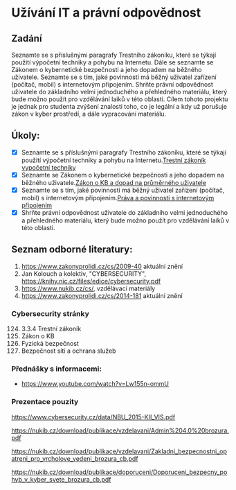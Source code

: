 # Užívání IT a právní odpovědnost

## Zadání

Seznamte se s příslušnými paragrafy Trestního zákoníku, které se týkají použití  výpočetní techniky a pohybu na Internetu.  Dále se seznamte  se  Zákonem o kybernetické bezpečnosti a jeho dopadem na běžného uživatele. Seznamte se s tím,  jaké povinnosti má běžný uživatel zařízení (počítač, mobil) s internetovým připojením. Shrňte právní odpovědnost  uživatele  do základního velmi  jednoduchého a přehledného materiálu, který bude možno použít pro vzdělávání laiků v této oblasti. Cílem tohoto projektu je  jednak pro studenta  zvýšení znalosti toho,  co je legální a kdy už porušuje zákon v kyber prostředí,  a dále vypracování materiálu.

## Úkoly:

- [X] Seznamte se s příslušnými paragrafy Trestního zákoníku, které se týkají použití  výpočetní techniky a pohybu na Internetu.[Trestní zákoník vypočetní techniky](./output/trestni_zakonik_vypocetni_technika.md)
- [X] Seznamte se Zákonem o kybernetické bezpečnosti a jeho dopadem na běžného uživatele.[Zákon o KB a dopad na průměrného uživatele](./output/zakon_kyberneticka_bezpecnost.md)
- [X] Seznamte se s tím,  jaké povinnosti má běžný uživatel zařízení (počítač, mobil) s internetovým připojením.[Práva a povinnosti s internetovým připojením](./output/internet_pripojeni_pravni_odpovednost.md)
- [X] Shrňte právní odpovědnost uživatele do základního velmi jednoduchého a přehledného materiálu, který bude možno použít pro vzdělávání laiků v této oblasti.

## Seznam odborné literatury:

1. <https://www.zakonyprolidi.cz/cs/2009-40>  aktuální znění
2. Jan Kolouch a kolektiv, "CYBERSECURITY", <https://knihy.nic.cz/files/edice/cybersecurity.pdf>
3. <https://www.nukib.cz/cs/>, vzdělávací materiály
4. <https://www.zakonyprolidi.cz/cs/2014-181> aktuální znění


### Cybersecurity stránky

124. 3.3.4 Trestní zákoník  
129. Zákon o KB  
411. Fyzická bezpečnost  
425. Bezpečnost sítí a ochrana služeb  

### Přednášky s informacemi:

- https://www.youtube.com/watch?v=Lw155n-ommU

### Prezentace pouzity

https://www.cybersecurity.cz/data/NBU_2015-KII_VIS.pdf

https://nukib.cz/download/publikace/vzdelavani/Admin%204.0%20brozura.pdf

https://nukib.cz/download/publikace/vzdelavani/Zakladni_bezpecnostni_opatreni_pro_vrcholove_vedeni_brozura_cb.pdf

https://nukib.cz/download/publikace/doporuceni/Doporuceni_bezpecny_pohyb_v_kyber_svete_brozura_cb.pdf


